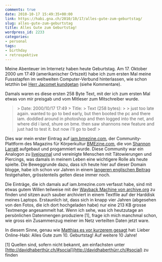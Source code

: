 ```yaml
---
comments: true
date: 2010-10-17 15:49:35+00:00
link: https://habi.gna.ch/2010/10/17/alles-gute-zum-geburtstag/
slug: alles-gute-zum-geburtstag
title: Alles Gute zum Geburtstag!
wordpress_id: 2233
categories:
- personal
tags:
- birthday
- retrospektive
---
```


Meine Abenteuer im Internetz haben heute Geburtstag.
Am 17. Oktober 2000 um 17:49 (amerikanischer Ortszeit) habe ich zum ersten Mal meine Fussstapfen im weltweiten Computer-Verbund hinterlassen, wie schon letzthin bei [Herr Jacomet kundgetan](http://blog.jacomet.ch/?p=551) (siehe Kommentare).

Damals waren es diese ersten 258 Byte Text, mit der ich zum ersten Mal etwas von mir preisgab und vom Mitleser zum Mitschreiber wurde.

<blockquote>
> Date: 2000/10/17 17:49
> Title:
> Text (258 bytes):
> 
> just too late again. wanted to go to bed early, but then booted the pc and there iam. doddled around in photoshop and then logged into the net, and where did i land, shure on bme. then saw shannons new feature and just had to test it. but now i'll go to bed!
> 
</blockquote>

Dies war mein erster Eintrag auf [iam.bmezine.com](http://iam.bmezine.com/), der Community-Plattform des Magazins für Körperkultur [BMEzine.com](https://en.wikipedia.org/wiki/Bmezine), die von [Shannon Larratt](http://zentastic.com/) aufgebaut und progammiert wurde.
Diese Community war ein Analogon zu [livejournal](http://www.livejournal.com/) und vereinigte Menschen mit Tätowierungen und Piercings, was damals in meinem Leben eine wichtigere Rolle als heute spielte.
Die Beweggrunde dazu, dass ich heute hier auf dieser Domain blogge, habe ich schon vor Jahren in einem [langeren englischen Beitrag](https://habi.gna.ch/2004/06/09/why-i-blog/) festgehalten, grösstenteils gelten diese immer noch.

Die Einträge, die ich damals auf iam.bmezine.com verfasst habe, sind mit etwas gutem Willen teilweise mit der [Wayback Machine von archive.org](http://www.archive.org/web/web.php) zu finden und sitzen auch sauber archiviert in einem Textfile auf der Harddisk meines Laptops.
Erstaunlich ist, dass sich in knapp vier Jahren (abgesehen von den Fotos, die ich dort hochgeladen habe) nur eine 213 KB grosse Textmenge angesammelt hat.
Wenn ich sehe, was ich heutzutage an persönlichen Datenmengen produziere [1], frage ich mich manchmal schon, wie gross ein Zusammenzug meiner im Netz verteilten Daten jetzt ware.

In diesem Sinne, genau wie [Matthias es vor kurzerem gesagt](http://gutfeldt.ch/matthias/blog/singleblog.php?entry=1277057284) hat: Lieber Online-Habi: Alles Gute zum 10. Geburtstag!
Auf weitere 10 Jahre!

[1] Quellen sind, sofern nicht bekannt, am einfachsten unter [http://davidhaberthür.ch/#social](http://davidhaberthürr.ch/#social) zu finden
